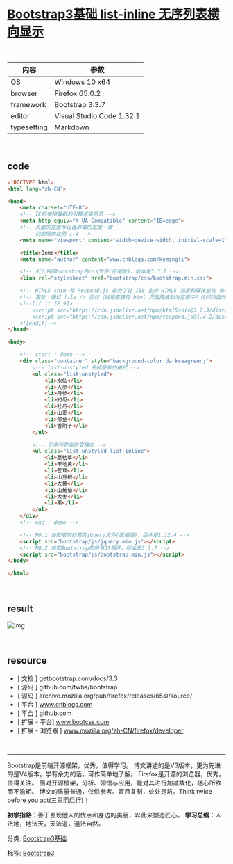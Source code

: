 # [Bootstrap3基础 list-inline 无序列表横向显示](https://www.cnblogs.com/kemingli/p/10545398.html)



 

| 内容        | 参数                      |
| ----------- | ------------------------- |
| OS          | Windows 10 x64            |
| browser     | Firefox 65.0.2            |
| framework   | Bootstrap 3.3.7           |
| editor      | Visual Studio Code 1.32.1 |
| typesetting | Markdown                  |

 

## code

```html
<!DOCTYPE html>
<html lang="zh-CN">

<head>
    <meta charset="UTF-8">
    <!-- IE将使用最新的引擎渲染网页 -->
    <meta http-equiv="X-UA-Compatible" content="IE=edge">
    <!-- 页面的宽度与设备屏幕的宽度一致
         初始缩放比例 1:1 -->
    <meta name="viewport" content="width=device-width, initial-scale=1">

    <title>Demo</title>
    <meta name="author" content="www.cnblogs.com/kemingli">

    <!-- 引入外部bootstrap的css文件(压缩版)，版本是3.3.7 -->
    <link rel="stylesheet" href="bootstrap/css/bootstrap.min.css">

    <!-- HTML5 shim 和 Respond.js 是为了让 IE8 支持 HTML5 元素和媒体查询（media queries）功能 -->
    <!-- 警告：通过 file:// 协议（就是直接将 html 页面拖拽到浏览器中）访问页面时 Respond.js 不起作用 -->
    <!--[if lt IE 9]>
        <script src="https://cdn.jsdelivr.net/npm/html5shiv@3.7.3/dist/html5shiv.min.js"></script>
        <script src="https://cdn.jsdelivr.net/npm/respond.js@1.4.2/dest/respond.min.js"></script>
    <![endif]-->
</head>

<body>

    <!-- start : demo -->
    <div class="container" style="background-color:darkseagreen;">
        <!-- list-unstyled:去掉原有的格式 -->
        <ul class="list-unstyled">
            <li>水仙</li>
            <li>人参</li>
            <li>丹参</li>
            <li>知母</li>
            <li>牡丹</li>
            <li>山姜</li>
            <li>郁金</li>
            <li>香附子</li>
        </ul>

        <!-- 无序列表纵向变横向 -->
        <ul class="list-unstyled list-inline">
            <li>夏枯草</li>
            <li>干地黄</li>
            <li>苍耳</li>
            <li>山豆根</li>
            <li>大黄</li>
            <li>山葡萄</li>
            <li>大枣</li>
            <li>栗</li>
        </ul>
    </div>
    <!-- end : demo -->

    <!-- NO.1 加载框架依赖的jQuery文件(压缩版)，版本是1.12.4 -->
    <script src="bootstrap/js/jquery.min.js"></script>
    <!-- NO.2 加载Bootstrap的所有JS插件，版本是3.3.7 -->
    <script src="bootstrap/js/bootstrap.min.js"></script>
</body>

</html>
```

 

## result

![img](https://img2018.cnblogs.com/blog/940935/201903/940935-20190317090808296-2123043186.png)

 

## resource

- [ 文档 ] getbootstrap.com/docs/3.3
- [ 源码 ] github.com/twbs/bootstrap
- [ 源码 ] archive.mozilla.org/pub/firefox/releases/65.0/source/
- [ 平台 ] www.cnblogs.com
- [ 平台 ] github.com
- [ 扩展 - 平台] www.bootcss.com
- [ 扩展 - 浏览器 ] www.mozilla.org/zh-CN/firefox/developer

 

------

Bootstrap是前端开源框架，优秀，值得学习。
博文讲述的是V3版本，更为先进的是V4版本。学有余力的话，可作简单地了解。
Firefox是开源的浏览器，优秀，值得关注。
面对开源框架，分析、领悟与应用，能对其进行加减裁化，随心所欲而不逾矩。
博文的质量普通，仅供参考。盲目复制，处处是坑。Think twice before you act(三思而后行)！

**初学指路**：善于发现他人的优点和身边的美丽，以此来塑造匠心。
**学习总纲**：人法地，地法天，天法道，道法自然。



分类: [Bootstrap3基础](https://www.cnblogs.com/kemingli/category/1421352.html)

标签: [Bootstrap3](https://www.cnblogs.com/kemingli/tag/Bootstrap3/)